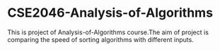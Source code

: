 # CSE2046-Analysis-of-Algorithms
This is project of Analysis-of-Algorithms course.The aim of project is comparing the speed of sorting algorithms with different inputs.
